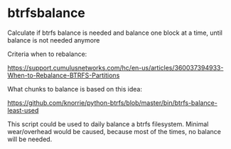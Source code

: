 # btrfsbalance
Calculate if btrfs balance is needed and balance one block at a time, until balance is not needed anymore

Criteria when to rebalance:

https://support.cumulusnetworks.com/hc/en-us/articles/360037394933-When-to-Rebalance-BTRFS-Partitions

What chunks to balance is based on this idea:

https://github.com/knorrie/python-btrfs/blob/master/bin/btrfs-balance-least-used

This script could be used to daily balance a btrfs filesystem.
Minimal wear/overhead would be caused, because most of the times, no balance will be needed.

